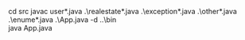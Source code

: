cd src
javac user\*.java .\realestate\*.java .\exception\*.java .\other\*.java .\enume\*.java .\App.java -d ..\bin\
java App.java